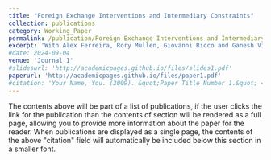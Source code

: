 ```yaml
---
title: "Foreign Exchange Interventions and Intermediary Constraints"
collection: publications
category: Working_Paper
permalink: /publication/Foreign Exchange Interventions and Intermediary Constraints
excerpt: 'With Alex Ferreira, Rory Mullen, Giovanni Ricco and Ganesh Viswanath-Natraj.'
#date: 2024-09-04
venue: 'Journal 1'
#slidesurl: 'http://academicpages.github.io/files/slides1.pdf'
paperurl: 'http://academicpages.github.io/files/paper1.pdf'
#citation: 'Your Name, You. (2009). &quot;Paper Title Number 1.&quot; <i>Journal 1</i>. 1(1).'
---
```


The contents above will be part of a list of publications, if the user clicks the link for the publication than the contents of section will be rendered as a full page, allowing you to provide more information about the paper for the reader. When publications are displayed as a single page, the contents of the above "citation" field will automatically be included below this section in a smaller font.
